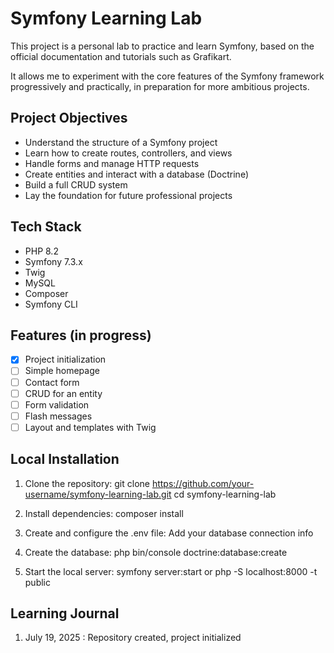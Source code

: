 # Symfony Learning Lab

This project is a personal lab to practice and learn Symfony, based on the official documentation and tutorials such as Grafikart.

It allows me to experiment with the core features of the Symfony framework progressively and practically, in preparation for more ambitious projects.

## Project Objectives

- Understand the structure of a Symfony project
- Learn how to create routes, controllers, and views
- Handle forms and manage HTTP requests
- Create entities and interact with a database (Doctrine)
- Build a full CRUD system
- Lay the foundation for future professional projects

## Tech Stack

- PHP 8.2  
- Symfony 7.3.x 
- Twig  
- MySQL  
- Composer  
- Symfony CLI  

## Features (in progress)

- [x] Project initialization
- [ ] Simple homepage
- [ ] Contact form
- [ ] CRUD for an entity
- [ ] Form validation
- [ ] Flash messages
- [ ] Layout and templates with Twig

## Local Installation

1. Clone the repository:
   git clone https://github.com/your-username/symfony-learning-lab.git
   cd symfony-learning-lab

2. Install dependencies: composer install
3. Create and configure the .env file: Add your database connection info
4. Create the database: php bin/console doctrine:database:create
5. Start the local server:  symfony server:start or php -S localhost:8000 -t public 

## Learning Journal

1. July 19, 2025 : 
   Repository created, project initialized
